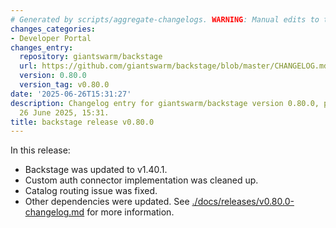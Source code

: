 ```yaml
---
# Generated by scripts/aggregate-changelogs. WARNING: Manual edits to this files will be overwritten.
changes_categories:
- Developer Portal
changes_entry:
  repository: giantswarm/backstage
  url: https://github.com/giantswarm/backstage/blob/master/CHANGELOG.md#0800---2025-06-26
  version: 0.80.0
  version_tag: v0.80.0
date: '2025-06-26T15:31:27'
description: Changelog entry for giantswarm/backstage version 0.80.0, published on
  26 June 2025, 15:31.
title: backstage release v0.80.0
---
```


In this release:
- Backstage was updated to v1.40.1.
- Custom auth connector implementation was cleaned up.
- Catalog routing issue was fixed.
- Other dependencies were updated.
See [./docs/releases/v0.80.0-changelog.md](./docs/releases/v0.80.0-changelog.md) for more information.
